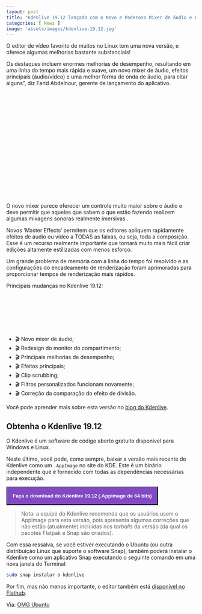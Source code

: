 ```yaml
---
layout: post
title: "Kdenlive 19.12 lançado com o Novo e Poderoso Mixer de áudio e Efeitos"
categories: [ News ]
image: 'assets/images/kdenlive-19.12.jpg'
---
```


O editor de vídeo favorito de muitos no Linux tem uma nova versão, e oferece algumas melhorias bastante substanciais!

Os destaques incluem enormes melhorias de desempenho, resultando em uma linha do tempo mais rápida e suave, um novo mixer de áudio, efeitos principais (áudio/vídeo) e uma melhor forma de onda de áudio, para citar alguns”, diz Farid Abdelnour, gerente de lançamento do aplicativo.


<!-- QUADRADO -->
<script async src="//pagead2.googlesyndication.com/pagead/js/adsbygoogle.js"></script>
<ins class="adsbygoogle"
style="display:inline-block;width:336px;height:280px"
data-ad-client="ca-pub-2838251107855362"
data-ad-slot="5351066970"></ins>
<script>
(adsbygoogle = window.adsbygoogle || []).push({});
</script>

O novo mixer parece oferecer um controle muito maior sobre o áudio e deve permitir que aqueles que sabem o que estão fazendo realizem algumas mixagens sonoras realmente imersivas .

Novos ‘Master Effects‘ permitem que os editores apliquem rapidamente efeitos de áudio ou vídeo a TODAS as faixas, ou seja, toda a composição. Esse é um recurso realmente importante que tornará muito mais fácil criar edições altamente estilizadas com menos esforço.

Um grande problema de memória com a linha do tempo foi resolvido e as configurações do encadeamento de renderização foram aprimoradas para proporcionar tempos de renderização mais rápidos.

Principais mudanças no Kdenlive 19.12:

<!-- MINI ANÚNCIO -->
<script async src="//pagead2.googlesyndication.com/pagead/js/adsbygoogle.js"></script>
<!-- Games Root -->
<ins class="adsbygoogle"
style="display:inline-block;width:730px;height:95px"
data-ad-client="ca-pub-2838251107855362"
data-ad-slot="5351066970"></ins>
<script>
(adsbygoogle = window.adsbygoogle || []).push({});
</script>

- 🎬️  Novo mixer de áudio;
- 🎬️  Redesign do monitor do compartimento;
- 🎬️  Principais melhorias de desempenho;
- 🎬️  Efeitos principais;
- 🎬️  Clip scrubbing;
- 🎬️  Filtros personalizados funcionam novamente;
- 🎬️  Correção da comparação do efeito de divisão.

Você pode aprender mais sobre esta versão no [blog do Kdenlive](https://kdenlive.org/en/2019/12/kdenlive-19-12-0-is-out/).

## Obtenha o Kdenlive 19.12

O Kdenlive é um software de código aberto gratuito disponível para Windows e Linux.

Neste último, você pode, como sempre, baixar a versão mais recente do Kdenlive como um `.AppImage` no site do KDE. Este é um binário independente que é fornecido com todas as dependências necessárias para execução.

<!-- RETANGULO LARGO 2 -->
<script async src="//pagead2.googlesyndication.com/pagead/js/adsbygoogle.js"></script>
<ins class="adsbygoogle"
style="display:block; text-align:center;"
data-ad-layout="in-article"
data-ad-format="fluid"
data-ad-client="ca-pub-2838251107855362"
data-ad-slot="8549252987"></ins>
<script>
(adsbygoogle = window.adsbygoogle || []).push({});
</script>

<a href="https://files.kde.org/kdenlive/release/kdenlive-19.12.0a-x86_64.appimage"><button class="btn btn-primary" style="padding:15px;background:#8149C2;color:#fff;font-weight:bold;">
Faça o download do Kdenlive 19.12 (.AppImage de 64 bits)
</button></a>

> Nota: a equipe do Kdenlive recomenda que os usuários usem o AppImage para esta versão, pois apresenta algumas correções que não estão (atualmente) incluídas nos *tarballs* da versão (da qual os pacotes Flatpak e Snap são criados).

Com essa ressalva, se você estiver executando o Ubuntu (ou outra distribuição Linux que suporte o software Snap), também poderá instalar o Kdenlive como um aplicativo Snap executando o seguinte comando em uma nova janela do Terminal:
```sh
sudo snap instalar o kdenlive
```

Por fim, mas não menos importante, o editor também está [disponível no Flathub](https://flathub.org/apps/details/org.kde.kdenlive).

<!-- RETANGULO LARGO -->
<script async src="https://pagead2.googlesyndication.com/pagead/js/adsbygoogle.js"></script>
<!-- Informat -->
<ins class="adsbygoogle"
style="display:block"
data-ad-client="ca-pub-2838251107855362"
data-ad-slot="2327980059"
data-ad-format="auto"
data-full-width-responsive="true"></ins>
<script>
(adsbygoogle = window.adsbygoogle || []).push({});
</script>

Via: [OMG Ubuntu](https://www.omgubuntu.co.uk/2019/12/kdenlive-19-2-update)
